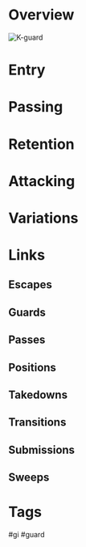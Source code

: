 # Overview

![K-guard](https://i.imgur.com/mdftcbW.jpg)
# Entry
# Passing
# Retention
# Attacking
# Variations
# Links
## Escapes
## Guards
## Passes
## Positions
## Takedowns
## Transitions
## Submissions
## Sweeps
# Tags
#gi #guard 